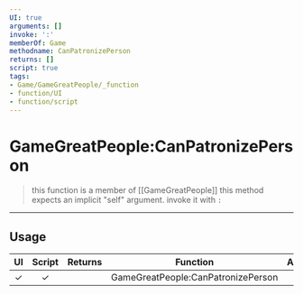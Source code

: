 ```yaml
---
UI: true
arguments: []
invoke: ':'
memberOf: Game
methodname: CanPatronizePerson
returns: []
script: true
tags:
- Game/GameGreatPeople/_function
- function/UI
- function/script
---
```

# GameGreatPeople:CanPatronizePerson
> this function is a member of [[GameGreatPeople]]
> this method expects an implicit "self" argument. invoke it with `:`
-----
## Usage
|  UI | Script | Returns | Function | Arguments |
|:---:|:------:|-------:|:--------:|:---------|
|✓|✓||GameGreatPeople:CanPatronizePerson||
